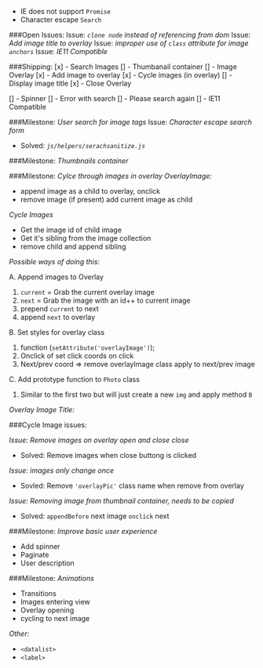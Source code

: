 - IE does not support `Promise`
- Character escape `Search` 

###Open Issues:
  Issue: *`clone node` instead of referencing from dom*
  Issue: *Add image title to overlay*
  Issue: *improper use of `class` attribute for image `anchors`*
  Issue: *IE11 Compatible*

###Shipping: 
[x] - Search Images
[] - Thumbanail container
[] - Image Overlay
  [x] - Add image to overlay
  [x] - Cycle images (in overlay)
  [] - Display image title
[x] - Close Overlay

[] - Spinner
[] - Error with search
[] - Please search again
[] - IE11 Compatible

###Milestone: *User search for image tags*
  Issue: *Character escape search form*
   - Solved: *`js/helpers/serachsanitize.js`*

###Milestone: *Thumbnails container*


###Milestone: *Cylce through images in overlay*
*OverlayImage:*

- append image as a child to overlay, onclick
- remove image (if present) add current image as child

*Cycle Images*

- Get the image id of child image 
- Get it's sibling from the image collection
- remove child and append sibling

*Possible ways of doing this:*

A. Append images to Overlay
  1. `current` = Grab the current overlay image 
  2. `next` = Grab the image with an id++ to current image
  3. prepend `current` to next
  4. append `next` to overlay


B. Set styles for overlay class
  1. function (`setAttribute('overlayImage')`);
  2. Onclick of set click coords on click 
  3. Next/prev coord => remove overlayImage class apply to next/prev image

C. Add prototype function to `Photo` class
  1. Similar to the first two but will just create a new `img` and apply method `B`

*Overlay Image Title:*

###Cycle Image issues:


*Issue: Remove images on overlay open and close close*
  - Solved: Remove images when close buttong is clicked

*Issue: images only change once*
  - Sovled: Remove `'overlayPic'` class name when remove from overlay 


*Issue: Removing image from thumbnail container, needs to be copied*
  - Solved: `appendBefore` next image `onclick` next


###Milestone: *Improve basic user experience*
- Add spinner
- Paginate 
- User description

###Milestone: *Animations*
- Transitions
 - Images entering view
 - Overlay opening 
 - cycling to next image

*Other:*

- `<datalist>`
- `<label>`